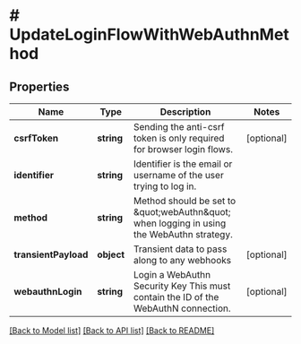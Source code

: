 # # UpdateLoginFlowWithWebAuthnMethod

## Properties

Name | Type | Description | Notes
------------ | ------------- | ------------- | -------------
**csrfToken** | **string** | Sending the anti-csrf token is only required for browser login flows. | [optional]
**identifier** | **string** | Identifier is the email or username of the user trying to log in. |
**method** | **string** | Method should be set to \&quot;webAuthn\&quot; when logging in using the WebAuthn strategy. |
**transientPayload** | **object** | Transient data to pass along to any webhooks | [optional]
**webauthnLogin** | **string** | Login a WebAuthn Security Key  This must contain the ID of the WebAuthN connection. | [optional]

[[Back to Model list]](../../README.md#models) [[Back to API list]](../../README.md#endpoints) [[Back to README]](../../README.md)
